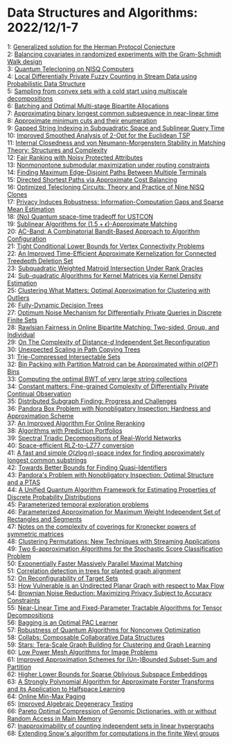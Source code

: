 # Data Structures and Algorithms: 2022/12/1-7  
1: [Generalized solution for the Herman Protocol Conjecture](https://doi.org/10.48550/arXiv.1504.06963)  
2: [Balancing covariates in randomized experiments with the Gram-Schmidt  Walk design](https://doi.org/10.48550/arXiv.1911.03071)  
3: [Quantum Telecloning on NISQ Computers](https://doi.org/10.48550/arXiv.2205.00125)  
4: [Local Differentially Private Fuzzy Counting in Stream Data using  Probabilistic Data Structure](https://doi.org/10.48550/arXiv.2208.05264)  
5: [Sampling from convex sets with a cold start using multiscale  decompositions](https://doi.org/10.48550/arXiv.2211.04439)  
6: [Batching and Optimal Multi-stage Bipartite Allocations](https://doi.org/10.48550/arXiv.2211.16581)  
7: [Approximating binary longest common subsequence in near-linear time](https://doi.org/10.48550/arXiv.2211.16660)  
8: [Approximate minimum cuts and their enumeration](https://doi.org/10.48550/arXiv.2211.16747)  
9: [Gapped String Indexing in Subquadratic Space and Sublinear Query Time](https://doi.org/10.48550/arXiv.2211.16860)  
10: [Improved Smoothed Analysis of 2-Opt for the Euclidean TSP](https://doi.org/10.48550/arXiv.2211.16908)  
11: [Internal Closedness and von Neumann-Morgenstern Stability in Matching  Theory: Structures and Complexity](https://doi.org/10.48550/arXiv.2211.17050)  
12: [Fair Ranking with Noisy Protected Attributes](https://doi.org/10.48550/arXiv.2211.17067)  
13: [Nonmonontone submodular maximization under routing constraints](https://doi.org/10.48550/arXiv.2211.17131)  
14: [Finding Maximum Edge-Disjoint Paths Between Multiple Terminals](https://doi.org/10.48550/arXiv.1909.07919)  
15: [Directed Shortest Paths via Approximate Cost Balancing](https://doi.org/10.48550/arXiv.2007.07975)  
16: [Optimized Telecloning Circuits: Theory and Practice of Nine NISQ Clones](https://doi.org/10.48550/arXiv.2210.10164)  
17: [Privacy Induces Robustness: Information-Computation Gaps and Sparse Mean  Estimation](https://doi.org/10.48550/arXiv.2211.00724)  
18: [(No) Quantum space-time tradeoff for USTCON](https://doi.org/10.48550/arXiv.2212.00094)  
19: [Sublinear Algorithms for $(1.5+\epsilon)$-Approximate Matching](https://doi.org/10.48550/arXiv.2212.00189)  
20: [AC-Band: A Combinatorial Bandit-Based Approach to Algorithm  Configuration](https://doi.org/10.48550/arXiv.2212.00333)  
21: [Tight Conditional Lower Bounds for Vertex Connectivity Problems](https://doi.org/10.48550/arXiv.2212.00359)  
22: [An Improved Time-Efficient Approximate Kernelization for Connected  Treedepth Deletion Set](https://doi.org/10.48550/arXiv.2212.00418)  
23: [Subquadratic Weighted Matroid Intersection Under Rank Oracles](https://doi.org/10.48550/arXiv.2212.00508)  
24: [Sub-quadratic Algorithms for Kernel Matrices via Kernel Density  Estimation](https://doi.org/10.48550/arXiv.2212.00642)  
25: [Clustering What Matters: Optimal Approximation for Clustering with  Outliers](https://doi.org/10.48550/arXiv.2212.00696)  
26: [Fully-Dynamic Decision Trees](https://doi.org/10.48550/arXiv.2212.00778)  
27: [Optimum Noise Mechanism for Differentially Private Queries in Discrete  Finite Sets](https://doi.org/10.48550/arXiv.2111.11661)  
28: [Rawlsian Fairness in Online Bipartite Matching: Two-sided, Group, and  Individual](https://doi.org/10.48550/arXiv.2201.06021)  
29: [On The Complexity of Distance-$d$ Independent Set Reconfiguration](https://doi.org/10.48550/arXiv.2208.07199)  
30: [Unexpected Scaling in Path Copying Trees](https://doi.org/10.48550/arXiv.2212.00521)  
31: [Trie-Compressed Intersectable Sets](https://doi.org/10.48550/arXiv.2212.00946)  
32: [Bin Packing with Partition Matroid can be Approximated within $o(OPT)$  Bins](https://doi.org/10.48550/arXiv.2212.01025)  
33: [Computing the optimal BWT of very large string collections](https://doi.org/10.48550/arXiv.2212.01156)  
34: [Constant matters: Fine-grained Complexity of Differentially Private  Continual Observation](https://doi.org/10.48550/arXiv.2202.11205)  
35: [Distributed Subgraph Finding: Progress and Challenges](https://doi.org/10.48550/arXiv.2203.06597)  
36: [Pandora Box Problem with Nonobligatory Inspection: Hardness and  Approximation Scheme](https://doi.org/10.48550/arXiv.2207.09545)  
37: [An Improved Algorithm For Online Reranking](https://doi.org/10.48550/arXiv.2209.04870)  
38: [Algorithms with Prediction Portfolios](https://doi.org/10.48550/arXiv.2210.12438)  
39: [Spectral Triadic Decompositions of Real-World Networks](https://doi.org/10.48550/arXiv.2211.06352)  
40: [Space-efficient RLZ-to-LZ77 conversion](https://doi.org/10.48550/arXiv.2211.13254)  
41: [A fast and simple $O (z \log n)$-space index for finding approximately  longest common substrings](https://doi.org/10.48550/arXiv.2211.13434)  
42: [Towards Better Bounds for Finding Quasi-Identifiers](https://doi.org/10.48550/arXiv.2211.13882)  
43: [Pandora's Problem with Nonobligatory Inspection: Optimal Structure and a  PTAS](https://doi.org/10.48550/arXiv.2212.01524)  
44: [A Unified Quantum Algorithm Framework for Estimating Properties of  Discrete Probability Distributions](https://doi.org/10.48550/arXiv.2212.01571)  
45: [Parameterized temporal exploration problems](https://doi.org/10.48550/arXiv.2212.01594)  
46: [Parameterized Approximation for Maximum Weight Independent Set of  Rectangles and Segments](https://doi.org/10.48550/arXiv.2212.01620)  
47: [Notes on the complexity of coverings for Kronecker powers of symmetric  matrices](https://doi.org/10.48550/arXiv.2212.01776)  
48: [Clustering Permutations: New Techniques with Streaming Applications](https://doi.org/10.48550/arXiv.2212.01821)  
49: [Two 6-approximation Algorithms for the Stochastic Score Classification  Problem](https://doi.org/10.48550/arXiv.2212.02370)  
50: [Exponentially Faster Massively Parallel Maximal Matching](https://doi.org/10.48550/arXiv.1901.03744)  
51: [Correlation detection in trees for planted graph alignment](https://doi.org/10.48550/arXiv.2107.07623)  
52: [On Reconfigurability of Target Sets](https://doi.org/10.48550/arXiv.2107.09885)  
53: [How Vulnerable is an Undirected Planar Graph with respect to Max Flow](https://doi.org/10.48550/arXiv.2201.13099)  
54: [Brownian Noise Reduction: Maximizing Privacy Subject to Accuracy  Constraints](https://doi.org/10.48550/arXiv.2206.07234)  
55: [Near-Linear Time and Fixed-Parameter Tractable Algorithms for Tensor  Decompositions](https://doi.org/10.48550/arXiv.2207.07417)  
56: [Bagging is an Optimal PAC Learner](https://doi.org/10.48550/arXiv.2212.02264)  
57: [Robustness of Quantum Algorithms for Nonconvex Optimization](https://doi.org/10.48550/arXiv.2212.02548)  
58: [Collabs: Composable Collaborative Data Structures](https://doi.org/10.48550/arXiv.2212.02618)  
59: [Stars: Tera-Scale Graph Building for Clustering and Graph Learning](https://doi.org/10.48550/arXiv.2212.02635)  
60: [Low Power Mesh Algorithms for Image Problems](https://doi.org/10.48550/arXiv.2212.02640)  
61: [Improved Approximation Schemes for (Un-)Bounded Subset-Sum and Partition](https://doi.org/10.48550/arXiv.2212.02883)  
62: [Higher Lower Bounds for Sparse Oblivious Subspace Embeddings](https://doi.org/10.48550/arXiv.2212.02913)  
63: [A Strongly Polynomial Algorithm for Approximate Forster Transforms and  its Application to Halfspace Learning](https://doi.org/10.48550/arXiv.2212.03008)  
64: [Online Min-Max Paging](https://doi.org/10.48550/arXiv.2212.03016)  
65: [Improved Algebraic Degeneracy Testing](https://doi.org/10.48550/arXiv.2212.03030)  
66: [Pareto Optimal Compression of Genomic Dictionaries, with or without  Random Access in Main Memory](https://doi.org/10.48550/arXiv.2212.03067)  
67: [Inapproximability of counting independent sets in linear hypergraphs](https://doi.org/10.48550/arXiv.2212.03072)  
68: [Extending Snow's algorithm for computations in the finite Weyl groups](https://doi.org/10.48550/arXiv.2212.03156)  